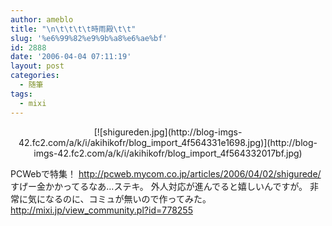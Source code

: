 ```yaml
---
author: ameblo
title: "\n\t\t\t\t時雨殿\t\t"
slug: '%e6%99%82%e9%9b%a8%e6%ae%bf'
id: 2888
date: '2006-04-04 07:11:19'
layout: post
categories:
  - 随筆
tags:
  - mixi
---
```


<div align="center">[![shigureden.jpg](http://blog-imgs-42.fc2.com/a/k/i/akihikofr/blog_import_4f564331e1698.jpg)](http://blog-imgs-42.fc2.com/a/k/i/akihikofr/blog_import_4f564332017bf.jpg)</div>

PCWebで特集！ http://pcweb.mycom.co.jp/articles/2006/04/02/shigurede/ すげー金かかってるなあ…ステキ。 外人対応が進んでると嬉しいんですが。 非常に気になるのに、コミュが無いので作ってみた。 http://mixi.jp/view_community.pl?id=778255